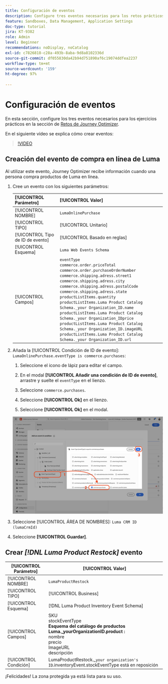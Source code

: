 ```yaml
---
title: Configuración de eventos
description: Configure tres eventos necesarios para los retos prácticos de Journey Optimizer
feature: Sandboxes, Data Management, Application Settings
doc-type: tutorial
jira: KT-9382
role: Admin
level: Beginner
recommendations: noDisplay, noCatalog
exl-id: c7826818-c28a-493b-8aba-9d8a8102336d
source-git-commit: df055830da42b94d751890af6c19074ddfea2237
workflow-type: tm+mt
source-wordcount: '159'
ht-degree: 97%

---
```


# Configuración de eventos

En esta sección, configure los tres eventos necesarios para los ejercicios prácticos en la sección de [Retos de Journey Optimizer](/help/challenges/introduction-and-prerequisites.md).

En el siguiente vídeo se explica cómo crear eventos:

>[!VIDEO](https://video.tv.adobe.com/v/336253?quality=12&learn=on)

## Creación del evento de compra en línea de Luma

Al utilizar este evento, Journey Optimizer recibe información cuando una persona compra productos de Luma en línea.

1. Cree un evento con los siguientes parámetros:

   | [!UICONTROL Parámetro] | [!UICONTROL Valor] |
   |-------------|-----------|
   | [!UICONTROL NOMBRE] | `LumaOnlinePurchase` |
   | [!UICONTROL TIPO] | [!UICONTROL Unitario] |
   | [!UICONTROL Tipo de ID de evento] | [!UICONTROL Basado en reglas] |
   | [!UICONTROL Esquema] | `Luma Web Events Schema` |
   | [!UICONTROL Campos] | `eventType` <br>`commerce.order.priceTotal`<br>`commerce.order.purchaseOrderNumber`<br>`commerce.shipping.adress.street1`<br>`commerce.shipping.adress.city`<br>`commerce.shipping.adress.postalCode`<br>`commerce.shipping.adress.state`<br>`productListItems.quantity`<br>`productListItems.Luma Product Catalog Schema._your Organization_ID.name`<br>`productListItems.Luma Product Catalog Schema._your Organization_IDprice`<br>`productListItems.Luma Product Catalog Schema._your Organization_ID.imageURL`<br>`productListItems.Luma Product Catalog Schema._your Organization_ID.url` |

1. Añada la [!UICONTROL Condición de ID de evento]: `LumaOnlinePurchase.eventType is commerce.purchases`:

   1. Seleccione el icono de lápiz para editar el campo.

   1. En el modal **[!UICONTROL Añadir una condición de ID de evento]**, arrastre y suelte el `eventType` en el lienzo.
   1. Seleccione `commerce.purchases`.
   1. Seleccione **[!UICONTROL Ok]** en el lienzo.
   1. Seleccione **[!UICONTROL Ok]** en el modal.

   ![Añadir condición de evento](/help/tutorial-configure-a-training-sandbox/assets/Event-lumaOnlinePurchase-condition-1.png)

1. Seleccione [!UICONTROL ÁREA DE NOMBRES]: `Luma CRM ID (lumaCrmId)`

1. Seleccione **[!UICONTROL Guardar]**.

## Crear *[!DNL Luma Product Restock]* evento

| [!UICONTROL Parámetro] | [!UICONTROL Valor] |
|-------------|-----------|
| [!UICONTROL NOMBRE] | `LumaProductRestock` |
| [!UICONTROL TIPO] | [!UICONTROL Business] |
| [!UICONTROL Esquema] | [!DNL Luma Product Inventory Event Schema] |
| [!UICONTROL Campos] | SKU <br> stockEventType<br><b>Esquema del catálogo de productos Luma._yourOrganizationID.product :</b> <br>nombre<br>precio<br> ImageURL<br>descripción |
| [!UICONTROL Condición] | LumaProductRestock._`your organization's ID`.inventoryEvent.stockEventType está en reposición |

¡Felicidades! La zona protegida ya está lista para su uso.
